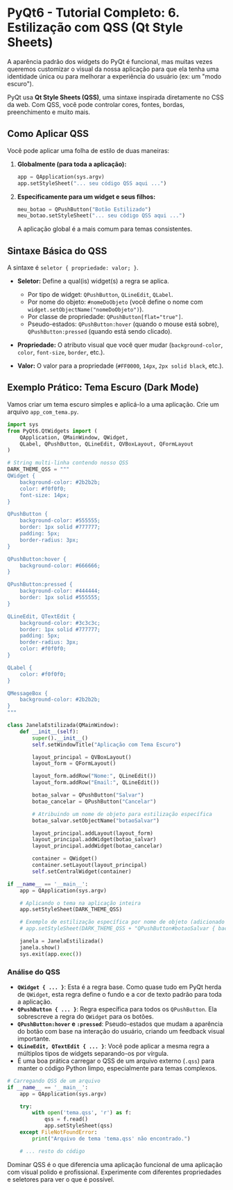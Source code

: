 # PyQt6 - Tutorial Completo: 6. Estilização com QSS (Qt Style Sheets)

A aparência padrão dos widgets do PyQt é funcional, mas muitas vezes queremos customizar o visual da nossa aplicação para que ela tenha uma identidade única ou para melhorar a experiência do usuário (ex: um "modo escuro").

PyQt usa **Qt Style Sheets (QSS)**, uma sintaxe inspirada diretamente no CSS da web. Com QSS, você pode controlar cores, fontes, bordas, preenchimento e muito mais.

## Como Aplicar QSS

Você pode aplicar uma folha de estilo de duas maneiras:

1.  **Globalmente (para toda a aplicação):**
    ```python
    app = QApplication(sys.argv)
    app.setStyleSheet("... seu código QSS aqui ...")
    ```
2.  **Especificamente para um widget e seus filhos:**
    ```python
    meu_botao = QPushButton("Botão Estilizado")
    meu_botao.setStyleSheet("... seu código QSS aqui ...")
    ```
    A aplicação global é a mais comum para temas consistentes.

## Sintaxe Básica do QSS

A sintaxe é `seletor { propriedade: valor; }`.

- **Seletor:** Define a qual(is) widget(s) a regra se aplica.

  - Por tipo de widget: `QPushButton`, `QLineEdit`, `QLabel`.
  - Por nome do objeto: `#nomeDoObjeto` (você define o nome com `widget.setObjectName("nomeDoObjeto")`).
  - Por classe de propriedade: `QPushButton[flat="true"]`.
  - Pseudo-estados: `QPushButton:hover` (quando o mouse está sobre), `QPushButton:pressed` (quando está sendo clicado).

- **Propriedade:** O atributo visual que você quer mudar (`background-color`, `color`, `font-size`, `border`, etc.).

- **Valor:** O valor para a propriedade (`#FF0000`, `14px`, `2px solid black`, etc.).

## Exemplo Prático: Tema Escuro (Dark Mode)

Vamos criar um tema escuro simples e aplicá-lo a uma aplicação. Crie um arquivo `app_com_tema.py`.

```python
import sys
from PyQt6.QtWidgets import (
    QApplication, QMainWindow, QWidget,
    QLabel, QPushButton, QLineEdit, QVBoxLayout, QFormLayout
)

# String multi-linha contendo nosso QSS
DARK_THEME_QSS = """
QWidget {
    background-color: #2b2b2b;
    color: #f0f0f0;
    font-size: 14px;
}

QPushButton {
    background-color: #555555;
    border: 1px solid #777777;
    padding: 5px;
    border-radius: 3px;
}

QPushButton:hover {
    background-color: #666666;
}

QPushButton:pressed {
    background-color: #444444;
    border: 1px solid #555555;
}

QLineEdit, QTextEdit {
    background-color: #3c3c3c;
    border: 1px solid #777777;
    padding: 5px;
    border-radius: 3px;
    color: #f0f0f0;
}

QLabel {
    color: #f0f0f0;
}

QMessageBox {
    background-color: #2b2b2b;
}
"""

class JanelaEstilizada(QMainWindow):
    def __init__(self):
        super().__init__()
        self.setWindowTitle("Aplicação com Tema Escuro")

        layout_principal = QVBoxLayout()
        layout_form = QFormLayout()

        layout_form.addRow("Nome:", QLineEdit())
        layout_form.addRow("Email:", QLineEdit())

        botao_salvar = QPushButton("Salvar")
        botao_cancelar = QPushButton("Cancelar")

        # Atribuindo um nome de objeto para estilização específica
        botao_salvar.setObjectName("botaoSalvar")

        layout_principal.addLayout(layout_form)
        layout_principal.addWidget(botao_salvar)
        layout_principal.addWidget(botao_cancelar)

        container = QWidget()
        container.setLayout(layout_principal)
        self.setCentralWidget(container)

if __name__ == '__main__':
    app = QApplication(sys.argv)

    # Aplicando o tema na aplicação inteira
    app.setStyleSheet(DARK_THEME_QSS)

    # Exemplo de estilização específica por nome de objeto (adicionado ao QSS)
    # app.setStyleSheet(DARK_THEME_QSS + "QPushButton#botaoSalvar { background-color: #006400; }")

    janela = JanelaEstilizada()
    janela.show()
    sys.exit(app.exec())
```

### Análise do QSS

- **`QWidget { ... }`**: Esta é a regra base. Como quase tudo em PyQt herda de `QWidget`, esta regra define o fundo e a cor de texto padrão para toda a aplicação.
- **`QPushButton { ... }`**: Regra específica para todos os `QPushButton`. Ela sobrescreve a regra do `QWidget` para os botões.
- **`QPushButton:hover` e `:pressed`**: Pseudo-estados que mudam a aparência do botão com base na interação do usuário, criando um feedback visual importante.
- **`QLineEdit, QTextEdit { ... }`**: Você pode aplicar a mesma regra a múltiplos tipos de widgets separando-os por vírgula.
- É uma boa prática carregar o QSS de um arquivo externo (`.qss`) para manter o código Python limpo, especialmente para temas complexos.

```python
# Carregando QSS de um arquivo
if __name__ == '__main__':
    app = QApplication(sys.argv)

    try:
        with open('tema.qss', 'r') as f:
            qss = f.read()
            app.setStyleSheet(qss)
    except FileNotFoundError:
        print("Arquivo de tema 'tema.qss' não encontrado.")

    # ... resto do código
```

Dominar QSS é o que diferencia uma aplicação funcional de uma aplicação com visual polido e profissional. Experimente com diferentes propriedades e seletores para ver o que é possível.
